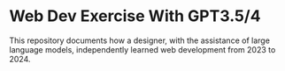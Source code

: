 # Web Dev Exercise With GPT3.5/4
This repository documents how a designer, with the assistance of large language models, independently learned web development from 2023 to 2024.

